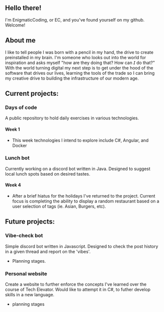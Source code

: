 ## Hello there!
I'm EnigmaticCoding, or EC, and you've found yourself on my github. Welcome! 

## About me
I like to tell people I was born with a pencil in my hand, the drive to create preinstalled in my brain. I'm someone who looks out into the world for inspiration and asks myself "how are they doing that? How can 𝘐 do that?" With the world turning digital my next step is to get under the hood of the software that drives our lives, learning the tools of the trade so I can bring my creative drive to building the infrastructure of our modern age.

## Current projects:

### Days of code
A public repository to hold daily exercises in various technologies.

#### Week 1
* This week technologies I intend to explore include C#, Angular, and Docker

### Lunch bot
Currently working on a discord bot written in Java. Designed to suggest local lunch spots based on desired tastes. 

#### Week 4
* After a brief hiatus for the holidays I've returned to the project. Current focus is completing the ability to display a random restaurant based on a user selection of tags (ie. Asian, Burgers, etc).

## Future projects:

### Vibe-check bot 
Simple discord bot written in Javascript. Designed to check the post history in a given thread and report on the 'vibes'.
* Planning stages.

### Personal website
Create a website to further enforce the concepts I've learned over the course of Tech Elevator. Would like to attempt it in C#, to futher develop skills in a new language.
* planning stages

 
